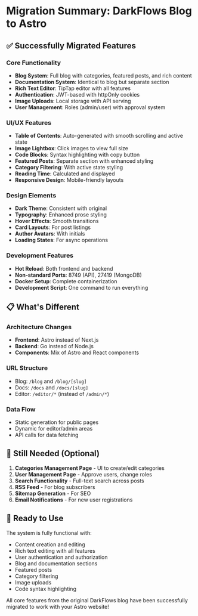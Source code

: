 # Migration Summary: DarkFlows Blog to Astro

## ✅ Successfully Migrated Features

### Core Functionality
- **Blog System**: Full blog with categories, featured posts, and rich content
- **Documentation System**: Identical to blog but separate section
- **Rich Text Editor**: TipTap editor with all features
- **Authentication**: JWT-based with httpOnly cookies
- **Image Uploads**: Local storage with API serving
- **User Management**: Roles (admin/user) with approval system

### UI/UX Features
- **Table of Contents**: Auto-generated with smooth scrolling and active state
- **Image Lightbox**: Click images to view full size
- **Code Blocks**: Syntax highlighting with copy button
- **Featured Posts**: Separate section with enhanced styling
- **Category Filtering**: With active state styling
- **Reading Time**: Calculated and displayed
- **Responsive Design**: Mobile-friendly layouts

### Design Elements
- **Dark Theme**: Consistent with original
- **Typography**: Enhanced prose styling
- **Hover Effects**: Smooth transitions
- **Card Layouts**: For post listings
- **Author Avatars**: With initials
- **Loading States**: For async operations

### Development Features
- **Hot Reload**: Both frontend and backend
- **Non-standard Ports**: 8749 (API), 27419 (MongoDB)
- **Docker Setup**: Complete containerization
- **Development Script**: One command to run everything

## 📋 What's Different

### Architecture Changes
- **Frontend**: Astro instead of Next.js
- **Backend**: Go instead of Node.js
- **Components**: Mix of Astro and React components

### URL Structure
- Blog: `/blog` and `/blog/[slug]`
- Docs: `/docs` and `/docs/[slug]`
- Editor: `/editor/*` (instead of `/admin/*`)

### Data Flow
- Static generation for public pages
- Dynamic for editor/admin areas
- API calls for data fetching

## 🔧 Still Needed (Optional)

1. **Categories Management Page** - UI to create/edit categories
2. **User Management Page** - Approve users, change roles
3. **Search Functionality** - Full-text search across posts
4. **RSS Feed** - For blog subscribers
5. **Sitemap Generation** - For SEO
6. **Email Notifications** - For new user registrations

## 🚀 Ready to Use

The system is fully functional with:
- Content creation and editing
- Rich text editing with all features
- User authentication and authorization
- Blog and documentation sections
- Featured posts
- Category filtering
- Image uploads
- Code syntax highlighting

All core features from the original DarkFlows blog have been successfully migrated to work with your Astro website!
